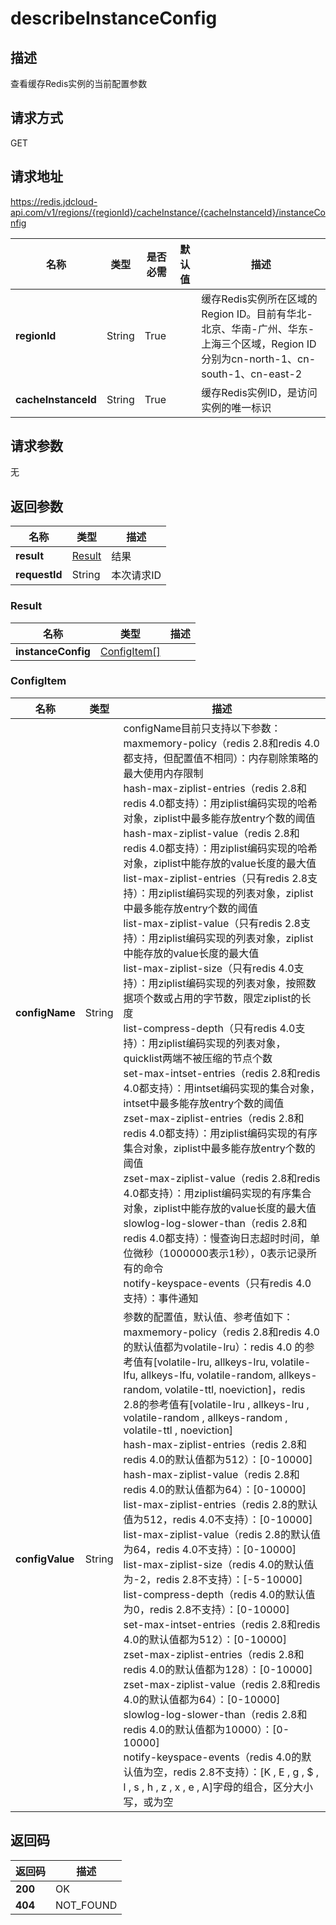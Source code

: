# describeInstanceConfig


## 描述
查看缓存Redis实例的当前配置参数

## 请求方式
GET

## 请求地址
https://redis.jdcloud-api.com/v1/regions/{regionId}/cacheInstance/{cacheInstanceId}/instanceConfig

|名称|类型|是否必需|默认值|描述|
|---|---|---|---|---|
|**regionId**|String|True| |缓存Redis实例所在区域的Region ID。目前有华北-北京、华南-广州、华东-上海三个区域，Region ID分别为cn-north-1、cn-south-1、cn-east-2|
|**cacheInstanceId**|String|True| |缓存Redis实例ID，是访问实例的唯一标识|

## 请求参数
无


## 返回参数
|名称|类型|描述|
|---|---|---|
|**result**|[Result](describeinstanceconfig#result)|结果|
|**requestId**|String|本次请求ID|

### <div id="result">Result</div>
|名称|类型|描述|
|---|---|---|
|**instanceConfig**|[ConfigItem[]](describeinstanceconfig#configitem)| |
### <div id="configitem">ConfigItem</div>
|名称|类型|描述|
|---|---|---|
|**configName**|String|configName目前只支持以下参数：<br>maxmemory-policy（redis 2.8和redis 4.0都支持，但配置值不相同）：内存剔除策略的最大使用内存限制<br>hash-max-ziplist-entries（redis 2.8和redis 4.0都支持）：用ziplist编码实现的哈希对象，ziplist中最多能存放entry个数的阈值<br>hash-max-ziplist-value（redis 2.8和redis 4.0都支持）：用ziplist编码实现的哈希对象，ziplist中能存放的value长度的最大值<br>list-max-ziplist-entries（只有redis 2.8支持）：用ziplist编码实现的列表对象，ziplist中最多能存放entry个数的阈值<br>list-max-ziplist-value（只有redis 2.8支持）：用ziplist编码实现的列表对象，ziplist中能存放的value长度的最大值<br>list-max-ziplist-size（只有redis 4.0支持）：用ziplist编码实现的列表对象，按照数据项个数或占用的字节数，限定ziplist的长度<br>list-compress-depth（只有redis 4.0支持）：用ziplist编码实现的列表对象，quicklist两端不被压缩的节点个数<br>set-max-intset-entries（redis 2.8和redis 4.0都支持）：用intset编码实现的集合对象，intset中最多能存放entry个数的阈值<br>zset-max-ziplist-entries（redis 2.8和redis 4.0都支持）：用ziplist编码实现的有序集合对象，ziplist中最多能存放entry个数的阈值<br>zset-max-ziplist-value（redis 2.8和redis 4.0都支持）：用ziplist编码实现的有序集合对象，ziplist中能存放的value长度的最大值<br>slowlog-log-slower-than（redis 2.8和redis 4.0都支持）：慢查询日志超时时间，单位微秒（1000000表示1秒），0表示记录所有的命令<br>notify-keyspace-events（只有redis 4.0支持）：事件通知<br>|
|**configValue**|String|参数的配置值，默认值、参考值如下：<br>maxmemory-policy（redis 2.8和redis 4.0的默认值都为volatile-lru）：redis 4.0 的参考值有[volatile-lru, allkeys-lru, volatile-lfu, allkeys-lfu, volatile-random, allkeys-random, volatile-ttl, noeviction]，redis 2.8的参考值有[volatile-lru , allkeys-lru , volatile-random , allkeys-random , volatile-ttl , noeviction]<br>hash-max-ziplist-entries（redis 2.8和redis 4.0的默认值都为512）：[0-10000]<br>hash-max-ziplist-value（redis 2.8和redis 4.0的默认值都为64）：[0-10000]<br>list-max-ziplist-entries（redis 2.8的默认值为512，redis 4.0不支持）：[0-10000]<br>list-max-ziplist-value（redis 2.8的默认值为64，redis 4.0不支持）：[0-10000]<br>list-max-ziplist-size（redis 4.0的默认值为-2，redis 2.8不支持）：[-5-10000]<br>list-compress-depth（redis 4.0的默认值为0，redis 2.8不支持）：[0-10000]<br>set-max-intset-entries（redis 2.8和redis 4.0的默认值都为512）：[0-10000]<br>zset-max-ziplist-entries（redis 2.8和redis 4.0的默认值都为128）：[0-10000]<br>zset-max-ziplist-value（redis 2.8和redis 4.0的默认值都为64）：[0-10000]<br>slowlog-log-slower-than（redis 2.8和redis 4.0的默认值都为10000）：[0-10000]<br>notify-keyspace-events（redis 4.0的默认值为空，redis 2.8不支持）：[K , E , g , $ , l , s , h , z , x , e , A]字母的组合，区分大小写，或为空<br>|

## 返回码
|返回码|描述|
|---|---|
|**200**|OK|
|**404**|NOT_FOUND|
